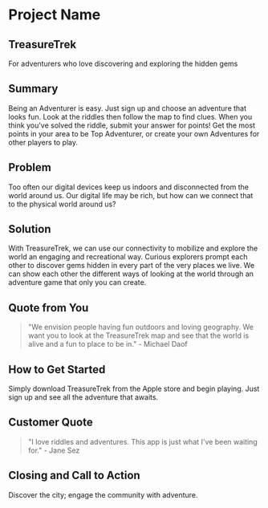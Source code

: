 # Project Name #

<!--
> This material was originally posted [here](http://www.quora.com/What-is-Amazons-approach-to-product-development-and-product-management). It is reproduced here for posterities sake.

There is an approach called "working backwards" that is widely used at Amazon. They work backwards from the customer, rather than starting with an idea for a product and trying to bolt customers onto it. While working backwards can be applied to any specific product decision, using this approach is especially important when developing new products or features.

For new initiatives a product manager typically starts by writing an internal press release announcing the finished product. The target audience for the press release is the new/updated product's customers, which can be retail customers or internal users of a tool or technology. Internal press releases are centered around the customer problem, how current solutions (internal or external) fail, and how the new product will blow away existing solutions.

If the benefits listed don't sound very interesting or exciting to customers, then perhaps they're not (and shouldn't be built). Instead, the product manager should keep iterating on the press release until they've come up with benefits that actually sound like benefits. Iterating on a press release is a lot less expensive than iterating on the product itself (and quicker!).

If the press release is more than a page and a half, it is probably too long. Keep it simple. 3-4 sentences for most paragraphs. Cut out the fat. Don't make it into a spec. You can accompany the press release with a FAQ that answers all of the other business or execution questions so the press release can stay focused on what the customer gets. My rule of thumb is that if the press release is hard to write, then the product is probably going to suck. Keep working at it until the outline for each paragraph flows.

Oh, and I also like to write press-releases in what I call "Oprah-speak" for mainstream consumer products. Imagine you're sitting on Oprah's couch and have just explained the product to her, and then you listen as she explains it to her audience. That's "Oprah-speak", not "Geek-speak".

Once the project moves into development, the press release can be used as a touchstone; a guiding light. The product team can ask themselves, "Are we building what is in the press release?" If they find they're spending time building things that aren't in the press release (overbuilding), they need to ask themselves why. This keeps product development focused on achieving the customer benefits and not building extraneous stuff that takes longer to build, takes resources to maintain, and doesn't provide real customer benefit (at least not enough to warrant inclusion in the press release).
 -->

## TreasureTrek ##
  For adventurers who love discovering and exploring the hidden gems

## Summary ##
  Being an Adventurer is easy. Just sign up and choose an adventure that looks fun. Look at the riddles then follow the map to find clues. When you think you've solved the riddle, submit your answer for points! Get the most points in your area to be Top Adventurer, or create your own Adventures for other players to play.

## Problem ##
  Too often our digital devices keep us indoors and disconnected from the world around us. Our digital life may be rich, but how can we connect that to the physical world around us?

## Solution ##
  With TreasureTrek, we can use our connectivity to mobilize and explore the world an engaging and recreational way. Curious explorers prompt each other to discover gems hidden in every part of the very places we live. We can show each other the different ways of looking at the world through an adventure game that only you can create.

## Quote from You ##
  > "We envision people having fun outdoors and loving geography. We want you to look at the TreasureTrek map and see that the world is alive and a fun to place to be in." - Michael Daof

## How to Get Started ##
  Simply download TreasureTrek from the Apple store and begin playing. Just sign up and see all the adventure that awaits.

## Customer Quote ##
  > "I  love riddles and adventures.  This app is just what I've been waiting for." - Jane Sez

## Closing and Call to Action ##
  Discover the city; engage the community with adventure.
